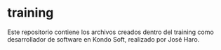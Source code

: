 # training

Este repositorio contiene los archivos creados dentro del training como desarrollador de software en Kondo Soft, realizado por José Haro.
